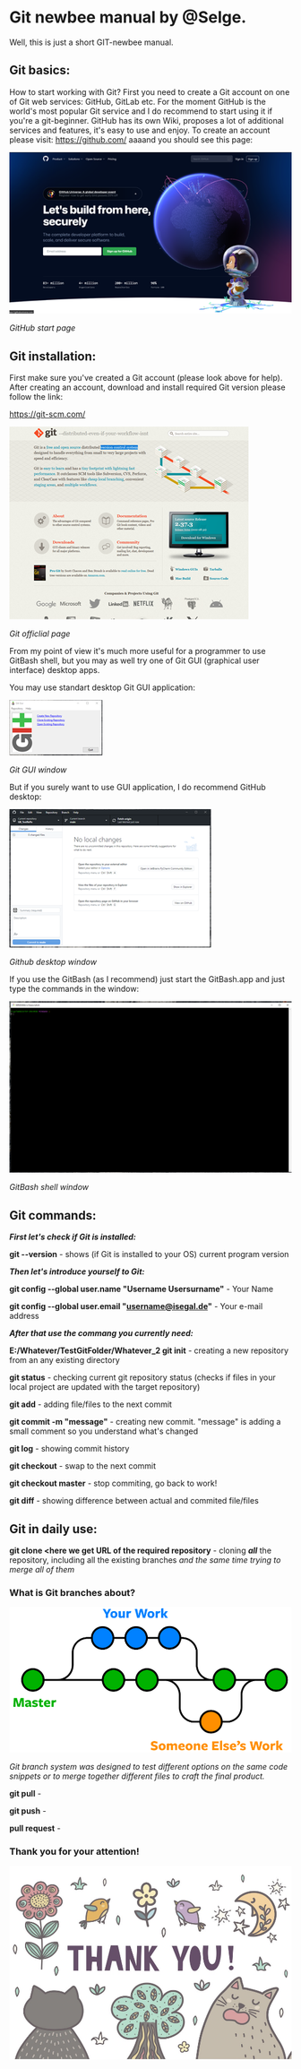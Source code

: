 # Git newbee manual by @Selge.


Well, this is just a short GIT-newbee manual. 

## Git basics:

How to start working with Git? First you need to create a Git account on one of Git web services: GitHub, GitLab etc. 
For the moment GitHub is the world's most popular Git service and I do recommend to start using it if you're a git-beginner. GitHub has its own Wiki, proposes a lot of additional services and features, it's easy to use and enjoy. To create an account please visit: https://github.com/
aaaand you should see this page:

![GitHub start page](img/GitHub%20start%20page.png)

_GitHub start page_

## Git installation:

First make sure you've created a Git account (please look above for help).
After creating an account, download and install required Git version please follow the link:

https://git-scm.com/

![Git download page](img/Git%20download%20page.png)

_Git officlial page_

From my point of view it's much more useful for a programmer to use GitBash shell, but you may as well try one of Git GUI (graphical user interface) desktop apps.


You may use standart desktop Git GUI application:

![This is how standart Git GUI window looks like](img/Git%20GUI.png)

_Git GUI window_


But if you surely want to use GUI application, I do recommend GitHub desktop:

![This is how GitHub desktop GUI looks like](img/GitHub%20desktop%20GUI.png)

_Github desktop window_


If you use the GitBash (as I recommend) just start the GitBash.app and just type the commands in the window:

![A standart GitBash window](img/GitBash.png)

_GitBash shell window_

## Git commands:

***First let's check if Git is installed:***

**git --version** - shows (if Git is installed to your OS) current program version

***Then let's introduce yourself to Git:***

**git config --global user.name "Username Usersurname"** - Your Name

**git config --global user.email "username@isegal.de"** - Your e-mail address

***After that use the commang you currently need:***

**E:/Whatever/TestGitFolder/Whatever_2 git init** - creating a new repository from an any existing directory

**git status** - checking current git repository status (checks if files in your local project are updated with the target repository)

**git add** - adding file/files to the next commit

**git commit -m "message"** - creating new commit. "message" is adding a small comment so you understand what's changed

**git log** - showing commit history

**git checkout** - swap to the next commit

**git checkout master** - stop commiting, go back to work!

**git diff** - showing difference between actual and commited file/files

## Git in daily use:

**git clone <here we get URL of the required repository** - cloning ***all*** the repository, including all the existing branches *and the same time trying to merge all of them*


### What is Git branches about?
![How do the git branches work](img/git-branches-merge.png)

_Git branch system was designed to test different options on the same code snippets or to merge together different files to craft the final product._

**git pull** - 

**git push** - 

**pull request** - 

### Thank you for your attention!
![Thanks for reading](img/ThanksForReading.jpg)